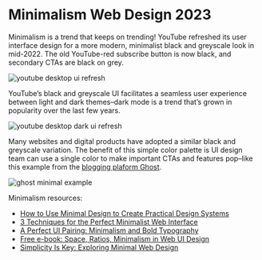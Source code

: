 # Minimalism Web Design 2023
Minimalism is a trend that keeps on trending! YouTube refreshed its user interface design for a more modern, minimalist black and greyscale look in mid-2022. The old YouTube-red subscribe button is now black, and secondary CTAs are black on grey.

![youtube desktop ui refresh](https://studio.uxpincdn.com/studio/wp-content/uploads/2023/01/youtube-desktop-ui-refresh.jpg.webp)

YouTube’s black and greyscale UI facilitates a seamless user experience between light and dark themes–dark mode is a trend that’s grown in popularity over the last few years.

![youtube desktop dark ui refresh](https://studio.uxpincdn.com/studio/wp-content/uploads/2023/01/youtube-desktop-dark-ui-refresh.jpg.webp)

Many websites and digital products have adopted a similar black and greyscale variation. The benefit of this simple color palette is UI design team can use a single color to make important CTAs and features pop–like this example from the [blogging plaform Ghost](https://ghost.org/).

![ghost minimal example](https://studio.uxpincdn.com/studio/wp-content/uploads/2023/01/ghost-minimal-example.jpg.webp)

Minimalism resources:
- [How to Use Minimal Design to Create Practical Design Systems](https://www.uxpin.com/studio/design-systems/use-minimal-design-create-practical-design-systems/)
- [3 Techniques for the Perfect Minimalist Web Interface](https://www.uxpin.com/studio/blog/3-techniques-perfect-minimalist-site/)
- [A Perfect UI Pairing: Minimalism and Bold Typography](https://www.uxpin.com/studio/blog/a-perfect-ui-pairing-minimalism-and-bold-typography/)
- [Free e-book: Space, Ratios, Minimalism in Web UI Design](https://www.uxpin.com/studio/blog/free-e-book-space-ratios-minimalism-web-ui-design/)
- [Simplicity Is Key: Exploring Minimal Web Design](https://www.toptal.com/designers/ui/minimal-web-design)